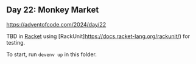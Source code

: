 ## Day 22: Monkey Market

https://adventofcode.com/2024/day/22

TBD in [Racket](https://www.racket-lang.org/) using [RackUnit]https://docs.racket-lang.org/rackunit/) for testing.

To start, run `devenv up` in this folder.